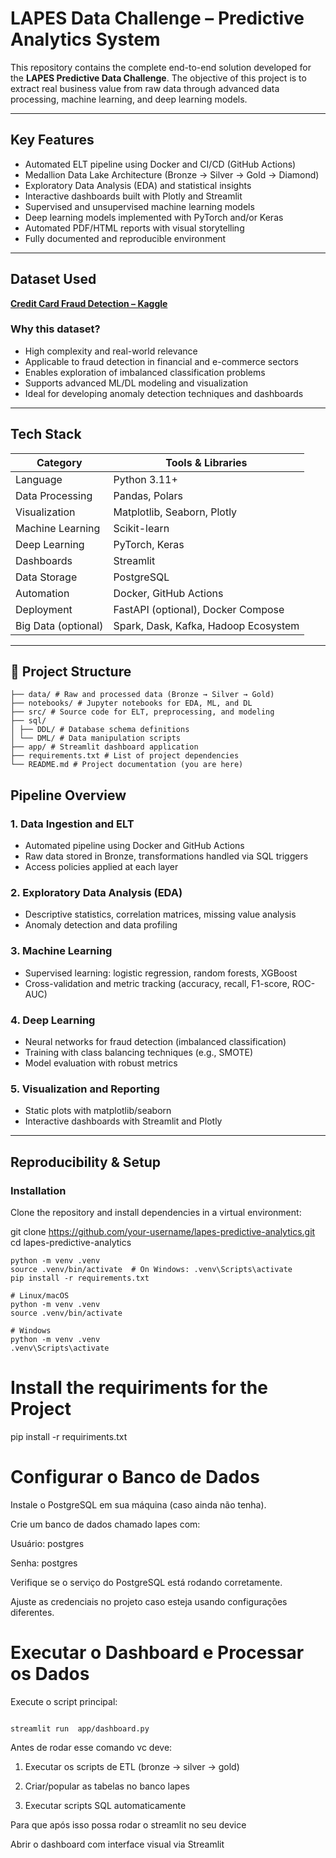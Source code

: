 # LAPES Data Challenge – Predictive Analytics System

This repository contains the complete end-to-end solution developed for the **LAPES Predictive Data Challenge**. The objective of this project is to extract real business value from raw data through advanced data processing, machine learning, and deep learning models.

---

## Key Features

- Automated ELT pipeline using Docker and CI/CD (GitHub Actions)
- Medallion Data Lake Architecture (Bronze → Silver → Gold → Diamond)
- Exploratory Data Analysis (EDA) and statistical insights
- Interactive dashboards built with Plotly and Streamlit
- Supervised and unsupervised machine learning models
- Deep learning models implemented with PyTorch and/or Keras
- Automated PDF/HTML reports with visual storytelling
- Fully documented and reproducible environment

---

## Dataset Used

**[Credit Card Fraud Detection – Kaggle](https://www.kaggle.com/datasets/mlg-ulb/creditcardfraud)**

### Why this dataset?

- High complexity and real-world relevance
- Applicable to fraud detection in financial and e-commerce sectors
- Enables exploration of imbalanced classification problems
- Supports advanced ML/DL modeling and visualization
- Ideal for developing anomaly detection techniques and dashboards

---

## Tech Stack

| Category           | Tools & Libraries                               |
|--------------------|-------------------------------------------------|
| Language           | Python 3.11+                                    |
| Data Processing    | Pandas, Polars                                  |
| Visualization      | Matplotlib, Seaborn, Plotly                     |
| Machine Learning   | Scikit-learn                                    |
| Deep Learning      | PyTorch, Keras                                  |
| Dashboards         | Streamlit                                       |
| Data Storage       | PostgreSQL                                      |
| Automation         | Docker, GitHub Actions                          |
| Deployment         | FastAPI (optional), Docker Compose              |
| Big Data (optional)| Spark, Dask, Kafka, Hadoop Ecosystem            |

---

 ## 📁 Project Structure
```
├── data/ # Raw and processed data (Bronze → Silver → Gold)
├── notebooks/ # Jupyter notebooks for EDA, ML, and DL
├── src/ # Source code for ELT, preprocessing, and modeling
├── sql/
│ ├── DDL/ # Database schema definitions
│ └── DML/ # Data manipulation scripts
├── app/ # Streamlit dashboard application
├── requirements.txt # List of project dependencies
└── README.md # Project documentation (you are here)
```

## Pipeline Overview

### 1. Data Ingestion and ELT
- Automated pipeline using Docker and GitHub Actions
- Raw data stored in Bronze, transformations handled via SQL triggers
- Access policies applied at each layer

### 2. Exploratory Data Analysis (EDA)
- Descriptive statistics, correlation matrices, missing value analysis
- Anomaly detection and data profiling

### 3. Machine Learning
- Supervised learning: logistic regression, random forests, XGBoost
- Cross-validation and metric tracking (accuracy, recall, F1-score, ROC-AUC)

### 4. Deep Learning
- Neural networks for fraud detection (imbalanced classification)
- Training with class balancing techniques (e.g., SMOTE)
- Model evaluation with robust metrics

### 5. Visualization and Reporting
- Static plots with matplotlib/seaborn
- Interactive dashboards with Streamlit and Plotly

---

## Reproducibility & Setup

### Installation

Clone the repository and install dependencies in a virtual environment:

git clone https://github.com/your-username/lapes-predictive-analytics.git
cd lapes-predictive-analytics
```
python -m venv .venv
source .venv/bin/activate  # On Windows: .venv\Scripts\activate
pip install -r requirements.txt

# Linux/macOS
python -m venv .venv
source .venv/bin/activate

# Windows
python -m venv .venv
.venv\Scripts\activate
```
# Install the requiriments for the Project
pip install -r requiriments.txt

# Configurar o Banco de Dados
Instale o PostgreSQL em sua máquina (caso ainda não tenha).

Crie um banco de dados chamado lapes com:

Usuário: postgres

Senha: postgres

Verifique se o serviço do PostgreSQL está rodando corretamente.

Ajuste as credenciais no projeto caso esteja usando configurações diferentes.

# Executar o Dashboard e Processar os Dados
Execute o script principal:
```

streamlit run  app/dashboard.py

```
Antes de rodar esse comando vc deve:

1. Executar os scripts de ETL (bronze → silver → gold)

2. Criar/popular as tabelas no banco lapes

3. Executar scripts SQL automaticamente

Para que após isso possa rodar o streamlit no seu device

Abrir o dashboard com interface visual via Streamlit


